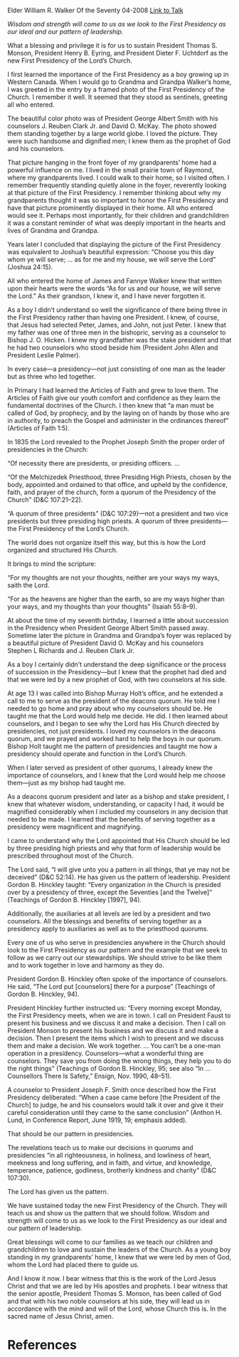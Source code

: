 Elder William R. Walker
Of the Seventy
04-2008
[Link to Talk](https://www.churchofjesuschrist.org/study/general-conference/2008/04/three-presiding-high-priests?lang=eng)

_Wisdom and strength will come to us as we look to the First Presidency as our ideal and our pattern of leadership._

What a blessing and privilege it is for us to sustain President Thomas S. Monson, President Henry B. Eyring, and President Dieter F. Uchtdorf as the new First Presidency of the Lord’s Church.

I first learned the importance of the First Presidency as a boy growing up in Western Canada. When I would go to Grandma and Grandpa Walker’s home, I was greeted in the entry by a framed photo of the First Presidency of the Church. I remember it well. It seemed that they stood as sentinels, greeting all who entered.

The beautiful color photo was of President George Albert Smith with his counselors J. Reuben Clark Jr. and David O. McKay. The photo showed them standing together by a large world globe. I loved the picture. They were such handsome and dignified men; I knew them as the prophet of God and his counselors.

That picture hanging in the front foyer of my grandparents’ home had a powerful influence on me. I lived in the small prairie town of Raymond, where my grandparents lived. I could walk to their home, so I visited often. I remember frequently standing quietly alone in the foyer, reverently looking at that picture of the First Presidency. I remember thinking about why my grandparents thought it was so important to honor the First Presidency and have that picture prominently displayed in their home. All who entered would see it. Perhaps most importantly, for their children and grandchildren it was a constant reminder of what was deeply important in the hearts and lives of Grandma and Grandpa.

Years later I concluded that displaying the picture of the First Presidency was equivalent to Joshua’s beautiful expression: “Choose you this day whom ye will serve; … as for me and my house, we will serve the Lord” (Joshua 24:15).

All who entered the home of James and Fannye Walker knew that written upon their hearts were the words “As for us and our house, we will serve the Lord.” As their grandson, I knew it, and I have never forgotten it.

As a boy I didn’t understand so well the significance of there being three in the First Presidency rather than having one President. I knew, of course, that Jesus had selected Peter, James, and John, not just Peter. I knew that my father was one of three men in the bishopric, serving as a counselor to Bishop J. O. Hicken. I knew my grandfather was the stake president and that he had two counselors who stood beside him (President John Allen and President Leslie Palmer).

In every case—a presidency—not just consisting of one man as the leader but as three who led together.

In Primary I had learned the Articles of Faith and grew to love them. The Articles of Faith give our youth comfort and confidence as they learn the fundamental doctrines of the Church. I then knew that “a man must be called of God, by prophecy, and by the laying on of hands by those who are in authority, to preach the Gospel and administer in the ordinances thereof” (Articles of Faith 1:5).

In 1835 the Lord revealed to the Prophet Joseph Smith the proper order of presidencies in the Church:

“Of necessity there are presidents, or presiding officers. …

“Of the Melchizedek Priesthood, three Presiding High Priests, chosen by the body, appointed and ordained to that office, and upheld by the confidence, faith, and prayer of the church, form a quorum of the Presidency of the Church” (D&C 107:21–22).

“A quorum of three presidents” (D&C 107:29)—not a president and two vice presidents but three presiding high priests. A quorum of three presidents—the First Presidency of the Lord’s Church.

The world does not organize itself this way, but this is how the Lord organized and structured His Church.

It brings to mind the scripture:

“For my thoughts are not your thoughts, neither are your ways my ways, saith the Lord.

“For as the heavens are higher than the earth, so are my ways higher than your ways, and my thoughts than your thoughts” (Isaiah 55:8–9).

At about the time of my seventh birthday, I learned a little about succession in the Presidency when President George Albert Smith passed away. Sometime later the picture in Grandma and Grandpa’s foyer was replaced by a beautiful picture of President David O. McKay and his counselors Stephen L Richards and J. Reuben Clark Jr.

As a boy I certainly didn’t understand the deep significance or the process of succession in the Presidency—but I knew that the prophet had died and that we were led by a new prophet of God, with two counselors at his side.

At age 13 I was called into Bishop Murray Holt’s office, and he extended a call to me to serve as the president of the deacons quorum. He told me I needed to go home and pray about who my counselors should be. He taught me that the Lord would help me decide. He did. I then learned about counselors, and I began to see why the Lord has His Church directed by presidencies, not just presidents. I loved my counselors in the deacons quorum, and we prayed and worked hard to help the boys in our quorum. Bishop Holt taught me the pattern of presidencies and taught me how a presidency should operate and function in the Lord’s Church.

When I later served as president of other quorums, I already knew the importance of counselors, and I knew that the Lord would help me choose them—just as my bishop had taught me.

As a deacons quorum president and later as a bishop and stake president, I knew that whatever wisdom, understanding, or capacity I had, it would be magnified considerably when I included my counselors in any decision that needed to be made. I learned that the benefits of serving together as a presidency were magnificent and magnifying.

I came to understand why the Lord appointed that His Church should be led by three presiding high priests and why that form of leadership would be prescribed throughout most of the Church.

The Lord said, “I will give unto you a pattern in all things, that ye may not be deceived” (D&C 52:14). He has given us the pattern of leadership. President Gordon B. Hinckley taught: “Every organization in the Church is presided over by a presidency of three, except the Seventies [and the Twelve]” (Teachings of Gordon B. Hinckley [1997], 94).

Additionally, the auxiliaries at all levels are led by a president and two counselors. All the blessings and benefits of serving together as a presidency apply to auxiliaries as well as to the priesthood quorums.

Every one of us who serve in presidencies anywhere in the Church should look to the First Presidency as our pattern and the example that we seek to follow as we carry out our stewardships. We should strive to be like them and to work together in love and harmony as they do.

President Gordon B. Hinckley often spoke of the importance of counselors. He said, “The Lord put [counselors] there for a purpose” (Teachings of Gordon B. Hinckley, 94).

President Hinckley further instructed us: “Every morning except Monday, the First Presidency meets, when we are in town. I call on President Faust to present his business and we discuss it and make a decision. Then I call on President Monson to present his business and we discuss it and make a decision. Then I present the items which I wish to present and we discuss them and make a decision. We work together. … You can’t be a one-man operation in a presidency. Counselors—what a wonderful thing are counselors. They save you from doing the wrong things, they help you to do the right things” (Teachings of Gordon B. Hinckley, 95; see also “In … Counsellors There Is Safety,” Ensign, Nov. 1990, 48–51).

A counselor to President Joseph F. Smith once described how the First Presidency deliberated: “When a case came before [the President of the Church] to judge, he and his counselors would talk it over and give it their careful consideration until they came to the same conclusion” (Anthon H. Lund, in Conference Report, June 1919, 19; emphasis added).

That should be our pattern in presidencies.

The revelations teach us to make our decisions in quorums and presidencies “in all righteousness, in holiness, and lowliness of heart, meekness and long suffering, and in faith, and virtue, and knowledge, temperance, patience, godliness, brotherly kindness and charity” (D&C 107:30).

The Lord has given us the pattern.

We have sustained today the new First Presidency of the Church. They will teach us and show us the pattern that we should follow. Wisdom and strength will come to us as we look to the First Presidency as our ideal and our pattern of leadership.

Great blessings will come to our families as we teach our children and grandchildren to love and sustain the leaders of the Church. As a young boy standing in my grandparents’ home, I knew that we were led by men of God, whom the Lord had placed there to guide us.

And I know it now. I bear witness that this is the work of the Lord Jesus Christ and that we are led by His apostles and prophets. I bear witness that the senior apostle, President Thomas S. Monson, has been called of God and that with his two noble counselors at his side, they will lead us in accordance with the mind and will of the Lord, whose Church this is. In the sacred name of Jesus Christ, amen.

# References
